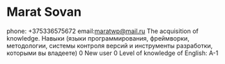 # Marat Sovan
phone: +375336575672 email:maratwp@mail.ru
The acquisition of knowledge. 
Навыки (языки программирования, фреймворки, методологии, системы контроля версий и инструменты разработки, которыми вы владеете)
0
New user
0
Level of knowledge of English: A-1